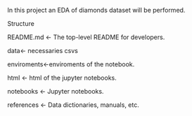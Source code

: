 
In this project an EDA of diamonds dataset will be performed.

Structure

README.md <- The top-level README for developers.

data<- necessaries csvs

enviroments<-enviroments of  the notebook.

html <- html of the jupyter notebooks.

notebooks <- Jupyter notebooks.

references <- Data dictionaries, manuals, etc.


